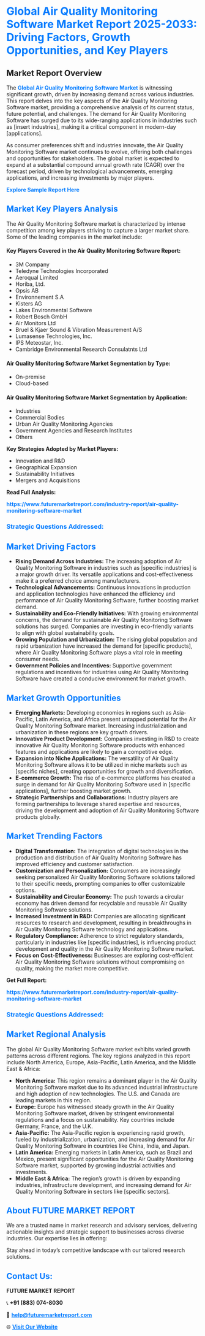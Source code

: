<h1 style="color: #007BFF;">Global Air Quality Monitoring Software Market Report 2025-2033: Driving Factors, Growth Opportunities, and Key Players</h1>

<section id="overview">
<h2>Market Report Overview</h2>
<p>The <a href="https://www.futuremarketreport.com/industry-report/air-quality-monitoring-software-market" style="color: #007BFF; text-decoration: none;"><strong>Global Air Quality Monitoring Software Market</strong></a> is witnessing significant growth, driven by increasing demand across various industries. This report delves into the key aspects of the Air Quality Monitoring Software market, providing a comprehensive analysis of its current status, future potential, and challenges. The demand for Air Quality Monitoring Software has surged due to its wide-ranging applications in industries such as [insert industries], making it a critical component in modern-day [applications].</p>
<p>As consumer preferences shift and industries innovate, the Air Quality Monitoring Software market continues to evolve, offering both challenges and opportunities for stakeholders. The global market is expected to expand at a substantial compound annual growth rate (CAGR) over the forecast period, driven by technological advancements, emerging applications, and increasing investments by major players.</p>
</section>

<section id="overview">
<p><a href="https://www.futuremarketreport.com/request-sample/reportId=105940" style="color: #007BFF; text-decoration: none;"><strong>Explore Sample Report Here</strong></a></p>
</section>

<section id="key-players">
<h2 style="color: #007BFF;">Market Key Players Analysis</h2>
<p>The Air Quality Monitoring Software market is characterized by intense competition among key players striving to capture a larger market share. Some of the leading companies in the market include:</p>
<h4>Key Players Covered in the Air Quality Monitoring Software Report:</h4>
<ul><li>3M Company</li><li>Teledyne Technologies Incorporated</li><li>Aeroqual Limited</li><li>Horiba, Ltd.</li><li>Opsis AB</li><li>Environnement S.A</li><li>Kisters AG</li><li>Lakes Environmental Software</li><li>Robert Bosch GmbH</li><li>Air Monitors Ltd</li><li>Bruel &amp; Kjaer Sound &amp; Vibration Measurement A/S</li><li>Lumasense Technologies, Inc.</li><li>IPS Meteostar, Inc.</li><li>Cambridge Environmental Research Consulatnts Ltd</li></ul>
<h4>Air Quality Monitoring Software Market Segmentation by Type:</h4>
<ul><li>On-premise</li><li>Cloud-based</li></ul>

<h4>Air Quality Monitoring Software Market Segmentation by Application:</h4>
<ul><li>Industries</li><li>Commercial Bodies</li><li>Urban Air Quality Monitoring Agencies</li><li>Government Agencies and Research Institutes</li><li>Others</li></ul>
<p><strong>Key Strategies Adopted by Market Players:</strong></p>
<ul>
<li>Innovation and R&D</li>
<li>Geographical Expansion</li>
<li>Sustainability Initiatives</li>
<li>Mergers and Acquisitions</li>
</ul>
</section>

<section>
<p><strong>Read Full Analysis: </strong></p><a href="https://www.futuremarketreport.com/industry-report/air-quality-monitoring-software-market" style="color: #007BFF; text-decoration: none;"><strong>https://www.futuremarketreport.com/industry-report/air-quality-monitoring-software-market</strong></a>
<h3 style="color: #007BFF;">Strategic Questions Addressed:</h3>
</section>

<section id="driving-factors">
<h2 style="color: #007BFF;">Market Driving Factors</h2>
<ul>
<li><strong>Rising Demand Across Industries:</strong> The increasing adoption of Air Quality Monitoring Software in industries such as [specific industries] is a major growth driver. Its versatile applications and cost-effectiveness make it a preferred choice among manufacturers.</li>
<li><strong>Technological Advancements:</strong> Continuous innovations in production and application technologies have enhanced the efficiency and performance of Air Quality Monitoring Software, further boosting market demand.</li>
<li><strong>Sustainability and Eco-Friendly Initiatives:</strong> With growing environmental concerns, the demand for sustainable Air Quality Monitoring Software solutions has surged. Companies are investing in eco-friendly variants to align with global sustainability goals.</li>
<li><strong>Growing Population and Urbanization:</strong> The rising global population and rapid urbanization have increased the demand for [specific products], where Air Quality Monitoring Software plays a vital role in meeting consumer needs.</li>
<li><strong>Government Policies and Incentives:</strong> Supportive government regulations and incentives for industries using Air Quality Monitoring Software have created a conducive environment for market growth.</li>
</ul>
</section>

<section id="growth-opportunities">
<h2 style="color: #007BFF;">Market Growth Opportunities</h2>
<ul>
<li><strong>Emerging Markets:</strong> Developing economies in regions such as Asia-Pacific, Latin America, and Africa present untapped potential for the Air Quality Monitoring Software market. Increasing industrialization and urbanization in these regions are key growth drivers.</li>
<li><strong>Innovative Product Development:</strong> Companies investing in R&D to create innovative Air Quality Monitoring Software products with enhanced features and applications are likely to gain a competitive edge.</li>
<li><strong>Expansion into Niche Applications:</strong> The versatility of Air Quality Monitoring Software allows it to be utilized in niche markets such as [specific niches], creating opportunities for growth and diversification.</li>
<li><strong>E-commerce Growth:</strong> The rise of e-commerce platforms has created a surge in demand for Air Quality Monitoring Software used in [specific applications], further boosting market growth.</li>
<li><strong>Strategic Partnerships and Collaborations:</strong> Industry players are forming partnerships to leverage shared expertise and resources, driving the development and adoption of Air Quality Monitoring Software products globally.</li>
</ul>
</section>

<section id="trending-factors">
<h2 style="color: #007BFF;">Market Trending Factors</h2>
<ul>
<li><strong>Digital Transformation:</strong> The integration of digital technologies in the production and distribution of Air Quality Monitoring Software has improved efficiency and customer satisfaction.</li>
<li><strong>Customization and Personalization:</strong> Consumers are increasingly seeking personalized Air Quality Monitoring Software solutions tailored to their specific needs, prompting companies to offer customizable options.</li>
<li><strong>Sustainability and Circular Economy:</strong> The push towards a circular economy has driven demand for recyclable and reusable Air Quality Monitoring Software solutions.</li>
<li><strong>Increased Investment in R&D:</strong> Companies are allocating significant resources to research and development, resulting in breakthroughs in Air Quality Monitoring Software technology and applications.</li>
<li><strong>Regulatory Compliance:</strong> Adherence to strict regulatory standards, particularly in industries like [specific industries], is influencing product development and quality in the Air Quality Monitoring Software market.</li>
<li><strong>Focus on Cost-Effectiveness:</strong> Businesses are exploring cost-efficient Air Quality Monitoring Software solutions without compromising on quality, making the market more competitive.</li>
</ul>
</section>

<section>
<p><strong>Get Full Report: </strong></p><a href="https://www.futuremarketreport.com/industry-report/air-quality-monitoring-software-market" style="color: #007BFF; text-decoration: none;"><strong>https://www.futuremarketreport.com/industry-report/air-quality-monitoring-software-market</strong></a>
<h3 style="color: #007BFF;">Strategic Questions Addressed:</h3>
</section>


<section id="regional-analysis">
<h2 style="color: #007BFF;">Market Regional Analysis</h2>
<p>The global Air Quality Monitoring Software market exhibits varied growth patterns across different regions. The key regions analyzed in this report include North America, Europe, Asia-Pacific, Latin America, and the Middle East & Africa:</p>
<ul>
<li><strong>North America:</strong> This region remains a dominant player in the Air Quality Monitoring Software market due to its advanced industrial infrastructure and high adoption of new technologies. The U.S. and Canada are leading markets in this region.</li>
<li><strong>Europe:</strong> Europe has witnessed steady growth in the Air Quality Monitoring Software market, driven by stringent environmental regulations and a focus on sustainability. Key countries include Germany, France, and the U.K.</li>
<li><strong>Asia-Pacific:</strong> The Asia-Pacific region is experiencing rapid growth, fueled by industrialization, urbanization, and increasing demand for Air Quality Monitoring Software in countries like China, India, and Japan.</li>
<li><strong>Latin America:</strong> Emerging markets in Latin America, such as Brazil and Mexico, present significant opportunities for the Air Quality Monitoring Software market, supported by growing industrial activities and investments.</li>
<li><strong>Middle East & Africa:</strong> The region’s growth is driven by expanding industries, infrastructure development, and increasing demand for Air Quality Monitoring Software in sectors like [specific sectors].</li>
</ul>
</section>

<footer>
<h2 style="color: #007BFF;">About FUTURE MARKET REPORT</h2>
<p>We are a trusted name in market research and advisory services, delivering actionable insights and strategic support to businesses across diverse industries. Our expertise lies in offering:</p>

<p>Stay ahead in today’s competitive landscape with our tailored research solutions.</p>

<h2 style="color: #007BFF;">Contact Us:</h2>
<p><strong>FUTURE MARKET REPORT</strong></p>
<p>📞 <strong>+91 (883) 074-8030</strong></p>
<p>📧 <strong><a href="mailto:help@futuremarketreport.com" style="color: #007BFF;">help@futuremarketreport.com</a></strong></p>
<p>🌐 <strong><a href="https://www.futuremarketreport.com/" style="color: #007BFF;">Visit Our Website</a></strong></p>
</footer>